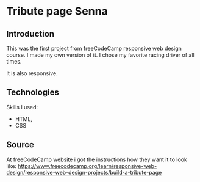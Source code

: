 # Tribute page Senna

## Introduction

This was the first project from freeCodeCamp responsive web design course. 
I made my own version of it. I chose my favorite racing driver of all times.

It is also responsive. 

## Technologies

Skills I used: 
- HTML,
- CSS

## Source
At freeCodeCamp website i got the instructions how they want it to look like: 
https://www.freecodecamp.org/learn/responsive-web-design/responsive-web-design-projects/build-a-tribute-page